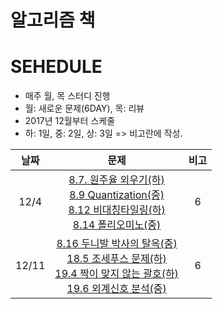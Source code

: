 # 알고리즘 책

# SEHEDULE
* 매주 월, 목 스터디 진행
* 월: 새로운 문제(6DAY), 목: 리뷰
* 2017년 12월부터 스케줄
* 하: 1일, 중: 2일, 상: 3일 => 비고란에 작성.

날짜 | 문제 | 비고|
:---:|:---:|:---:|
12/4 | [8.7. 원주율 외우기(하)](https://algospot.com/judge/problem/read/PI)<br> [8.9 Quantization(중)](https://algospot.com/judge/problem/read/QUANTIZE) <br> [8.12 비대칭타일링(하)](https://algospot.com/judge/problem/read/ASYMTILING)<br> [8.14 폴리오미노(중)](https://algospot.com/judge/problem/read/POLY) | 6
12/11| [8.16 두니발 박사의 탈옥(중)](https://algospot.com/judge/problem/read/NUMB3RS)<br>[18.5 조세푸스 문제(하)](https://algospot.com/judge/problem/read/JOSEPHUS)<br>[19.4 짝이 맞지 않는 괄호(하)](https://algospot.com/judge/problem/read/BRACKETS2)<br>[19.6 외계신호 분석(중)](https://algospot.com/judge/problem/read/ITES)| 6